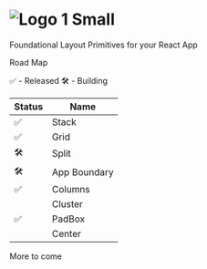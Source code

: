 # ![Logo 1 Small](https://user-images.githubusercontent.com/5460770/77477816-8df68000-6de2-11ea-83be-9f12c8de7f0d.png)

Foundational Layout Primitives for your React App

Road Map

✅ - Released
🛠 - Building

| Status | Name         |
| ------ | ------------ |
| ✅     | Stack        |
| ✅     | Grid         |
| 🛠      | Split        |
| 🛠      | App Boundary |
| ✅     | Columns      |
|        | Cluster      |
| ✅     | PadBox       |
|        | Center       |

More to come
